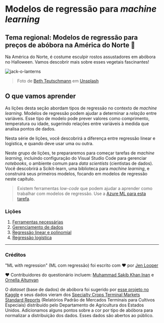 # Modelos de regressão para *machine learning*
## Tema regional: Modelos de regressão para preços de abóbora na América do Norte 🎃

Na América do Norte, é costume esculpir rostos assustadores em abóbora no Halloween. Vamos descobrir mais sobre esses vegetais
fascinantes!

![jack-o-lanterns](../images/jack-o-lanterns.jpg)
> Foto de <a href="https://unsplash.com/@teutschmann?utm_source=unsplash&utm_medium=referral&utm_content=creditCopyText">Beth Teutschmann</a> em <a href="https://unsplash.com/s/photos/jack-o-lanterns?utm_source=unsplash&utm_medium=referral&utm_content=creditCopyText">Unsplash</a>
  
## O que vamos aprender

As lições desta seção abordam tipos de regressão no contexto de _machine learning_. Modelos de regressão podem ajudar a determinar a _relação_ entre variáveis. Esse tipo de modelo pode prever valores como comprimento, temperatura ou idade, sugerindo relações entre variáveis à medida que analisa pontos de dados.

Nesta série de lições, você descobrirá a diferença entre regressão linear e logística, e quando deve usar uma ou outra.

Neste grupo de lições, te prepararemos para começar tarefas de _machine learning_, incluindo configuração do Visual Studio Code para gerenciar _notebooks_, o ambiente comum para _data scientists_ (cientistas de dados). Você descobrirá a Scikit-learn, uma biblioteca para _machine learning_, e construirá seus primeiros modelos, focando em modelos de regressão neste capítulo.

> Existem ferramentas _low-code_ que podem ajudar a aprender como trabalhar com modelos de regressão. Use a [Azure ML para esta tarefa](https://docs.microsoft.com/learn/modules/create-regression-model-azure-machine-learning-designer/?WT.mc_id=academic-15963-cxa).

### Lições

1. [Ferramentas necessárias](../1-Tools/translations/README.pt-br.md)
2. [Gerenciamento de dados](../2-Data/translations/README.pt-br.md)
3. [Regressão linear e polinomial](../3-Linear/translations/README.pt-br.md)
4. [Regressão logística](../4-Logistic/translations/README.pt-br.md)

---
### Créditos

"ML with regression" (ML com regressão) foi escrito com ♥️ por [Jen Looper](https://twitter.com/jenlooper)

♥️ Contribuidores do questionário incluem: [Muhammad Sakib Khan Inan](https://twitter.com/Sakibinan) e [Ornella Altunyan](https://twitter.com/ornelladotcom)

O _dataset_ (base de dados) de abóbora foi sugerido por [esse projeto no Kaggle](https://www.kaggle.com/usda/a-year-of-pumpkin-prices) e seus dados vieram dos [Specialty Crops Terminal Markets Standard Reports](https://www.marketnews.usda.gov/mnp/fv-report-config-step1?type=termPrice) (Relatórios Padrão de Mercados Terminais para Cultivos Especiais) distribuído pelo Departamento de Agricultura dos Estados Unidos. Adicionamos alguns pontos sobre a cor por tipo de abóbora para normalizar a distribuição dos dados. Esses dados são abertos ao público.
